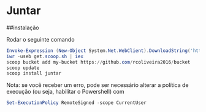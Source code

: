 # Juntar
 
##instalação

Rodar o seguinte comando

```powershell
Invoke-Expression (New-Object System.Net.WebClient).DownloadString('https://get.scoop.sh')
iwr -useb get.scoop.sh | iex
scoop bucket add my-bucket https://github.com/rcoliveira2016/bucket
scoop update
scoop install juntar
```
Nota: se você receber um erro, pode ser necessário alterar a política de execução (ou seja, habilitar o Powershell) com
```powershell
Set-ExecutionPolicy RemoteSigned -scope CurrentUser
```
